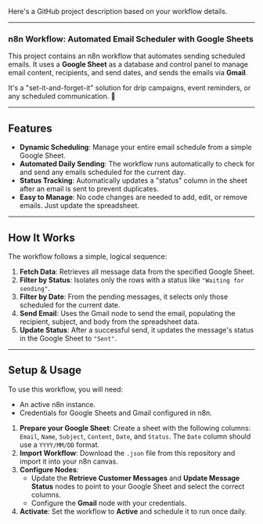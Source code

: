 Here's a GitHub project description based on your workflow details.

---

### n8n Workflow: Automated Email Scheduler with Google Sheets

This project contains an n8n workflow that automates sending scheduled emails. It uses a **Google Sheet** as a database and control panel to manage email content, recipients, and send dates, and sends the emails via **Gmail**.

It's a "set-it-and-forget-it" solution for drip campaigns, event reminders, or any scheduled communication. 📧

---
## Features

* **Dynamic Scheduling**: Manage your entire email schedule from a simple Google Sheet.
* **Automated Daily Sending**: The workflow runs automatically to check for and send any emails scheduled for the current day.
* **Status Tracking**: Automatically updates a "status" column in the sheet after an email is sent to prevent duplicates.
* **Easy to Manage**: No code changes are needed to add, edit, or remove emails. Just update the spreadsheet.

---
## How It Works

The workflow follows a simple, logical sequence:

1.  **Fetch Data**: Retrieves all message data from the specified Google Sheet.
2.  **Filter by Status**: Isolates only the rows with a status like `"Waiting for sending"`.
3.  **Filter by Date**: From the pending messages, it selects only those scheduled for the current date.
4.  **Send Email**: Uses the Gmail node to send the email, populating the recipient, subject, and body from the spreadsheet data.
5.  **Update Status**: After a successful send, it updates the message's status in the Google Sheet to `"Sent"`.

---
## Setup & Usage

To use this workflow, you will need:
* An active n8n instance.
* Credentials for Google Sheets and Gmail configured in n8n.

1.  **Prepare your Google Sheet**: Create a sheet with the following columns: `Email`, `Name`, `Subject`, `Content`, `Date`, and `Status`. The `Date` column should use a `YYYY/MM/DD` format.
2.  **Import Workflow**: Download the `.json` file from this repository and import it into your n8n canvas.
3.  **Configure Nodes**:
    * Update the **Retrieve Customer Messages** and **Update Message Status** nodes to point to your Google Sheet and select the correct columns.
    * Configure the **Gmail** node with your credentials.
4.  **Activate**: Set the workflow to **Active** and schedule it to run once daily.
